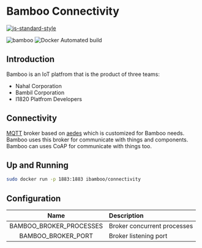 # Bamboo Connectivity
[![js-standard-style](https://cdn.rawgit.com/feross/standard/master/badge.svg)](http://standardjs.com)

![bamboo](https://img.shields.io/badge/bambil-bamboo-orange.svg?style=flat-square)
![Docker Automated build](https://img.shields.io/docker/automated/ibamboo/connectivity.svg?style=flat-square)

## Introduction
Bamboo is an IoT platfrom that is the product of three teams:

* Nahal Corporation
* Bambil Corporation
* I1820 Platfrom Developers

## Connectivity
[MQTT](http://mqtt.org/) broker based on [aedes](https://github.com/mcollina/aedes)
which is customized for Bamboo needs. Bamboo uses this broker for
communicate with things and components. Bamboo can uses CoAP for
communicate with things too.

## Up and Running
```sh
sudo docker run -p 1883:1883 ibamboo/connectivity
```

## Configuration

| Name                    | Description           |
|:-----------------------:|:--------------------- |
| BAMBOO_BROKER_PROCESSES | Broker concurrent processes |
| BAMBOO_BROKER_PORT | Broker listening port |
